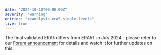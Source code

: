 ```yaml
---
date: "2024-10-10T00:00:00Z"
severity: "warning"
entries: "reanalysis-era5-single-levels"
live: true
---
```


The final validated ERA5 differs from ERA5T in July 2024 - please refer to our
[Forum announcement](https://forum.ecmwf.int/t/final-validated-era5-product-to-differ-from-era5t-in-july-2024/6685)
for details and watch it for further updates on this.   

